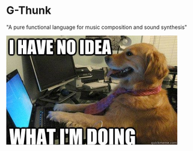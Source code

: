 G-Thunk
=======

"A pure functional language for music composition and sound synthesis"

![I have no idea what I'm doing](noidea.jpg "Current Status")

